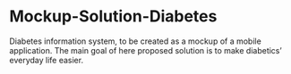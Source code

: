 # Mockup-Solution-Diabetes
Diabetes information system, to be created as a mockup of a mobile application. The main goal of here proposed solution is to make diabetics’ everyday life easier. 
